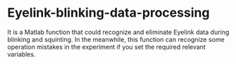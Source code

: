 # Eyelink-blinking-data-processing
It is a Matlab function that could recognize and eliminate Eyelink data during blinking and squinting. In the meanwhile, this function can recognize some operation mistakes in the experiment if you set the required relevant variables.
